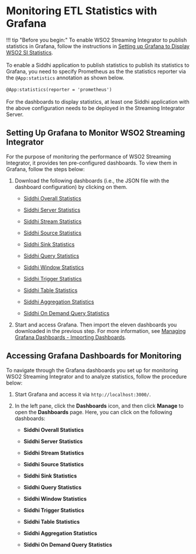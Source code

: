 # Monitoring ETL Statistics with Grafana

!!! tip "Before you begin:"
    To enable WSO2 Streaming Integrator to publish statistics in Grafana, follow the instructions in [Setting up Grafana to Display WSO2 SI Statistics](../admin/setting-up-grafana-dashboards.md).<br/><br/>
    To enable a Siddhi application to publish statistics to publish its statistics to Grafana, you need to specify Prometheus as the the statistics reporter via the `@App:statistics` annotation as shown below.<br/><br/>
    `@App:statistics(reporter = 'prometheus')`<br/><br/>
    For the dashboards to display statistics, at least one Siddhi application with the above configuration needs to be deployed in the Streaming Integrator Server.

## Setting Up Grafana to Monitor WSO2 Streaming Integrator

For the purpose of monitoring the performance of WSO2 Streaming Integrator, it provides ten pre-configured dashboards. To view them in Grafana, follow the steps below:
 
 1. Download the following dashboards (i.e., the JSON file with the dashboard configuration) by clicking on them.
 
    - [Siddhi Overall Statistics](../examples/resources/dashboards/Siddhi%20Overall%20Statistics-1580282204141.json)
    
    - [Siddhi Server Statistics](../examples/resources/dashboards/Siddhi%20Server%20Statistics-1580282223378.json)
    
    - [Siddhi Stream Statistics](../examples/resources/dashboards/Siddhi%20Stream%20Statistics-1580282240055.json)
    
    - [Siddhi Source Statistics](../examples/resources/dashboards/Siddhi%20Source%20Statistics-1580285208526.json)
    
    - [Siddhi Sink Statistics](../examples/resources/dashboards/Siddhi%20Sink%20Statistics-1580285225995.json)
    
    - [Siddhi Query Statistics](../examples/resources/dashboards/Siddhi%20Query%20Statistics-1580282256683.json)
    
    - [Siddhi Window Statistics](../examples/resources/dashboards/Siddhi%20Window%20Statistics-1580285269330.json)
    
    - [Siddhi Trigger Statistics](../examples/resources/dashboards/Siddhi%20Trigger%20Statistics-1580285383360.json)
    
    - [Siddhi Table Statistics](../examples/resources/dashboards/Siddhi%20Table%20Statistics-1580285249969.json)
    
    - [Siddhi Aggregation Statistics](../examples/resources/dashboards/Siddhi%20Aggregation%20Statistics-1580285366634.json)
    
    - [Siddhi On Demand Query Statistics](../examples/resources/dashboards/Siddhi%20On-Demand%20Query%20Statistics-1580285396455.json)
    
 2. Start and access Grafana. Then import the eleven dashboards you downloaded in the previous step. For more information, see [Managing Grafana Dashboards - Importing Dashboards](managing-grafana-dashboards.md#importing-dashboards).
    

 
## Accessing Grafana Dashboards for Monitoring

To navigate through the Grafana dashboards you set up for monitoring WSO2 Streaming Integrator and to analyze statistics, follow the procedure below:

1. Start Grafana and access it via `http://localhost:3000/`.

2. In the left pane, click the **Dashboards** icon, and then click **Manage** to open the **Dashboards** page. Here, you can click on the following dashboards:

    - **Siddhi Overall Statistics**
    
    - **Siddhi Server Statistics**
    
    - **Siddhi Stream Statistics**
    
    - **Siddhi Source Statistics**
    
    - **Siddhi Sink Statistics**
    
    - **Siddhi Query Statistics**
    
    - **Siddhi Window Statistics**
    
    - **Siddhi Trigger Statistics**

    - **Siddhi Table Statistics**

    - **Siddhi Aggregation Statistics**
    
    - **Siddhi On Demand Query Statistics**